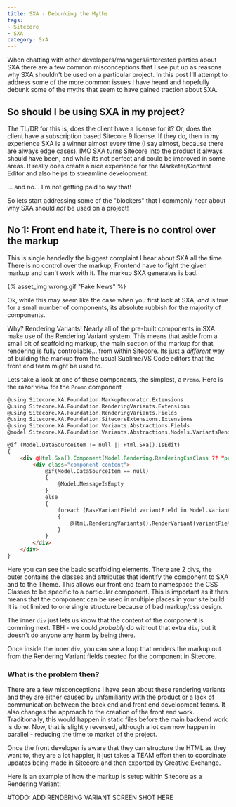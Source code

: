 ```yaml
---
title: SXA - Debunking the Myths
tags:
- Sitecore
- SXA
category: SxA
---
```

When chatting with other developers/managers/interested parties about SXA there are a few common misconceptions that I see put up as reasons why SXA shouldn't be used on a particular project. In this post I'll attempt to address some of the more common issues I have heard and hopefully debunk some of the myths that seem to have gained traction about SXA.

## So should I be using SXA in my project?

The TL/DR for this is, does the client have a license for it? Or, does the client have a subscription based Sitecore 9 license. If they do, then in my experience SXA is a winner almost every time (I say almost, because there are always edge cases). IMO SXA turns Sitecore into the product it always should have been, and while its not perfect and could be improved in some areas. It really does create a nice experience for the Marketer/Content Editor and also helps to streamline development.

... and no... I'm not getting paid to say that!

So lets start addressing some of the "blockers" that I commonly hear about why SXA should _not_ be used on a project!

## No 1: Front end hate it, There is no control over the markup

This is single handedly the biggest complaint I hear about SXA all the time. There is no control over the markup, Frontend have to fight the given markup and can't work with it. The markup SXA generates is bad.

{% asset_img wrong.gif "Fake News" %}

Ok, while this may seem like the case when you first look at SXA, _and_ is true for a small number of components, its absolute rubbish for the majority of components.

Why? Rendering Variants! Nearly all of the pre-built components in SXA make use of the Rendering Variant system. This means that aside from a small bit of scaffolding markup, the main section of the markup for that rendering is fully controllable... from within Sitecore. Its just a _different_ way of building the markup from the usual Sublime/VS Code editors that the front end team might be used to.

Lets take a look at one of these components, the simplest, a `Promo`. Here is the razor view for the `Promo` component

```html
@using Sitecore.XA.Foundation.MarkupDecorator.Extensions
@using Sitecore.XA.Foundation.RenderingVariants.Extensions
@using Sitecore.XA.Foundation.RenderingVariants.Fields
@using Sitecore.XA.Foundation.SitecoreExtensions.Extensions
@using Sitecore.XA.Foundation.Variants.Abstractions.Fields
@model Sitecore.XA.Foundation.Variants.Abstractions.Models.VariantsRenderingModel

@if (Model.DataSourceItem != null || Html.Sxa().IsEdit)
{
    <div @Html.Sxa().Component(Model.Rendering.RenderingCssClass ?? "promo", Model.Attributes)>
        <div class="component-content">
            @if(Model.DataSourceItem == null)
            {
                @Model.MessageIsEmpty
            }
            else
            {
                foreach (BaseVariantField variantField in Model.VariantFields)
                {
                    @Html.RenderingVariants().RenderVariant(variantField, Model.Item, Model.RenderingWebEditingParams)
                }
            }
        </div>
    </div>
}
```

Here you can see the basic scaffolding elements. There are 2 divs, the outer contains the classes and attributes that identify the component to SXA and to the Theme. This allows our front end team to namespace the CSS Classes to be specific to a particular component. This is important as it then means that the component can be used in multiple places in your site build. It is not limited to one single structure because of bad markup/css design.

The inner `div` just lets us know that the content of the component is comming next. TBH - we could _probably_ do without that extra `div`, but it doesn't do anyone any harm by being there. 

Once inside the inner `div`, you can see a loop that renders the markup out from the Rendering Variant fields created for the component in Sitecore. 

### What is the problem then?

There are a few misconceptions I have seen about these rendering variants and they are either caused by unfamiliarity with the product or a lack of communication between the back end and front end development teams. It also changes the approach to the creation of the front end work. Traditionally, this would happen in static files before the main backend work is done. Now, that is slightly reversed, although a lot can now happen in parallel - reducing the time to market of the project.

Once the front developer is aware that they can structure the HTML as they want to, they are a lot happier, it just takes a TEAM effort then to coordinate updates being made in Sitecore and then exported by Creative Exchange. 

Here is an example of how the markup is setup within Sitecore as a Rendering Variant:

#TODO: ADD RENDERING VARIANT SCREEN SHOT HERE

